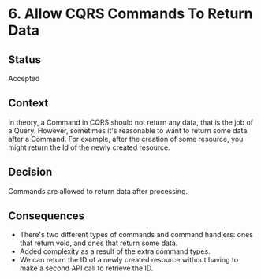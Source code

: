 # 6. Allow CQRS Commands To Return Data

## Status

Accepted

## Context

In theory, a Command in CQRS should not return any data, that is the job of a Query. However, sometimes it's reasonable to want to return some data after a Command. For example, after the creation of some resource, you might
return the Id of the newly created resource.

## Decision

Commands are allowed to return data after processing. 

## Consequences

- There's two different types of commands and command handlers: ones that return void, and ones that return some data. 
- Added complexity as a result of the extra command types.
- We can return the ID of a newly created resource without having to make a second API call to retrieve the ID.